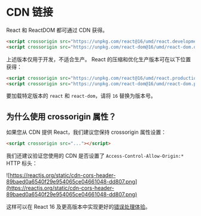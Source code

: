 # CDN 链接

React 和 ReactDOM 都可通过 CDN 获得。

```html
<script crossorigin src="https://unpkg.com/react@16/umd/react.development.js"></script>
<script crossorigin src="https://unpkg.com/react-dom@16/umd/react-dom.development.js"></script>
```

上述版本仅用于开发，不适合生产。 React 的压缩和优化生产版本可在以下位置获得：

```html
<script crossorigin src="https://unpkg.com/react@16/umd/react.production.min.js"></script>
<script crossorigin src="https://unpkg.com/react-dom@16/umd/react-dom.production.min.js"></script>
```

要加载特定版本的 `react` 和 `react-dom`，请将 `16` 替换为版本号。

## 为什么使用 crossorigin 属性？

如果您从 CDN 提供 React，我们建议您保持 crossorigin 属性设置：

```html
<script crossorigin src="..."></script>
```

我们还建议验证您使用的 CDN 是否设置了 `Access-Control-Allow-Origin:*` HTTP 标头：

![https://reactjs.org/static/cdn-cors-header-89baed0a6540f29e954065ce04661048-dd807.png](https://reactjs.org/static/cdn-cors-header-89baed0a6540f29e954065ce04661048-dd807.png)

这样可以在 React 16 及更高版本中实现更好的[错误处理体验](https://reactjs.org/blog/2017/07/26/error-handling-in-react-16.html)。